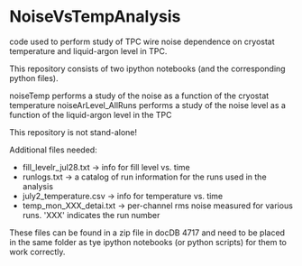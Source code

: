 # NoiseVsTempAnalysis
code used to perform study of TPC wire noise dependence on cryostat temperature and liquid-argon level in TPC.

This repository consists of two ipython notebooks (and the corresponding python files).

noiseTemp performs a study of the noise as a function of the cryostat temperature
noiseArLevel_AllRuns performs a study of the noise level as a function of the liquid-argon level in the TPC

This repository is not stand-alone!

Additional files needed:

- fill_levelr_jul28.txt  -> info for fill level vs. time
- runlogs.txt            -> a catalog of run information for the runs used in the analysis
- july2_temperature.csv  -> info for temperature vs. time
- temp_mon_XXX_detai.txt -> per-channel rms noise measured for various runs. 'XXX' indicates the run number

These files can be found in a zip file in docDB 4717 and need to be placed in the same folder as tye ipython
 notebooks (or python scripts) for them to work correctly.
